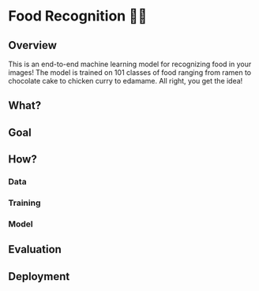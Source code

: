 # Food Recognition 🍕🔎

## Overview

This is an end-to-end machine learning model for recognizing food in your images! The model is trained on 101 classes of food ranging from ramen to chocolate cake to chicken curry to edamame. All right, you get the idea!


## What?



## Goal


## How?
### Data

### Training

### Model


## Evaluation

## Deployment
